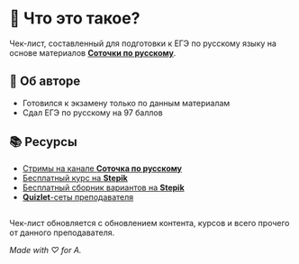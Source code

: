 # 🤔 Что это такое?

Чек-лист, составленный для подготовки к ЕГЭ по русскому языку на основе материалов [**Соточки по русскому**](https://www.youtube.com/@sotochka).

## 🦧 Об авторе

- Готовился к экзамену только по данным материалам
- Сдал ЕГЭ по русскому на 97 баллов

## 📚 Ресурсы

- [Стримы на канале **Соточка по русскому**](https://www.youtube.com/@sotochka)
- [Бесплатный курс на **Stepik**](https://stepik.org/course/7798/)
- [Бесплатный сборник вариантов на **Stepik**](https://stepik.org/course/70727/)
- [**Quizlet**-сеты преподавателя](https://quizlet.com/user/Sotochka_po_russkomu/sets)

##

Чек-лист обновляется с обновлением контента, курсов и всего прочего от данного преподавателя.

_Made with ♡ for A._
